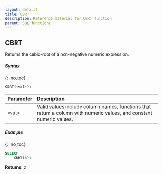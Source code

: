 ```yaml
---
layout: default
title: CBRT
description: Reference material for CBRT function
parent: SQL functions
---
```


## CBRT

Returns the cubic-root of a non-negative numeric expression.

##### Syntax
{: .no_toc}

```sql
CBRT(<val>);
```

| Parameter | Description                                                                                                         |
| :--------- | :------------------------------------------------------------------------------------------------------------------- |
| `<val>`   | Valid values include column names, functions that return a column with numeric values, and constant numeric values. |

##### Example
{: .no_toc}

```sql
SELECT
    CBRT(8);
```

**Returns**: `2`
